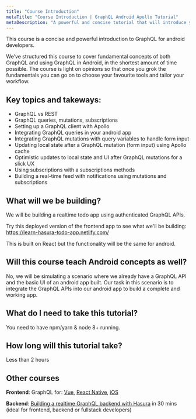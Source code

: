 ```yaml
---
title: "Course Introduction"
metaTitle: "Course Introduction | GraphQL Android Apollo Tutorial"
metaDescription: "A powerful and concise tutorial that will introduce you to GraphQL and integrating GraphQL into your Android app with Apollo and Kotlin, in the shortest amount of time possible."
---
```


This course is a concise and powerful introduction to GraphQL for android developers.

We’ve structured this course to cover fundamental concepts of both GraphQL and using GraphQL in Android, in the shortest amount of time possible. The course is light on opinions so that once you grok the fundamentals you can go on to choose your favourite tools and tailor your workflow.

## Key topics and takeways:
- GraphQL vs REST
- GraphQL queries, mutations, subscriptions
- Setting up a GraphQL client with Apollo
- Integrating GraphQL queries in your android app
- Integrating GraphQL mutations with query variables to handle form input
- Updating local state after a GraphQL mutation (form input) using Apollo cache
- Optimistic updates to local state and UI after GraphQL mutations for a slick UX
- Using subscriptions with a subscriptions methods
- Building a real-time feed with notifications using mutations and subscriptions

## What will we be building?
We will be building a realtime todo app using authenticated GraphQL APIs.

Try this deployed version of the frontend app to see what we'll be building: https://learn-hasura-todo-app.netlify.com/

This is built on React but the functionality will be the same for android.

## Will this course teach Android concepts as well?
No, we will be simulating a scenario where we already have a
GraphQL API and the basic UI of an android app built. Our task in this
scenario is to integrate the GraphQL APIs into our android app to build
a complete and working app.

## What do I need to take this tutorial?
You need to have npm/yarn & node 8+ running.

## How long will this tutorial take?
Less than 2 hours

## Other courses

**Frontend**: GraphQL for: [Vue](https://learn.hasura.io/graphql/vue), [React Native](https://learn.hasura.io/graphql/react-native), [iOS](https://learn.hasura.io/graphql/ios)

**Backend**: [Building a realtime GraphQL backend with Hasura](https://learn.hasura.io/graphql/hasura) in 30 mins (ideal for frontend, backend or fullstack developers)
